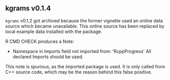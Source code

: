 ## kgrams v0.1.4

`kgrams` v0.1.2 got archived because the former vignette used an online data 
source which became unavailable. This online source has been replaced by local 
example data installed with the package.

R CMD CHECK produces a Note:

* Namespace in Imports field not imported from: 'RcppProgress'
    All declared Imports should be used.

This note is spurious, as the imported package is used. It is only called from
C++ source code, which may be the reason behind this false positive.
